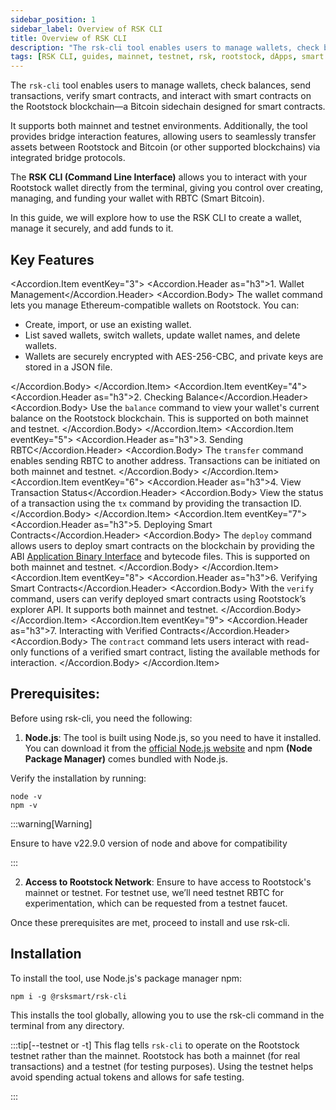 ```yaml
---
sidebar_position: 1
sidebar_label: Overview of RSK CLI 
title: Overview of RSK CLI 
description: "The rsk-cli tool enables users to manage wallets, check balances, send transactions, verify smart contracts and interact with smart contracts on the Rootstock blockchain - a Bitcoin sidechain designed for smart contracts. It supports both mainnet and testnet environments." 
tags: [RSK CLI, guides, mainnet, testnet, rsk, rootstock, dApps, smart contracts, solidity]
---
```


The `rsk-cli` tool enables users to manage wallets, check balances, send transactions, verify smart contracts, and interact with smart contracts on the Rootstock blockchain—a Bitcoin sidechain designed for smart contracts. 

It supports both mainnet and testnet environments. Additionally, the tool provides bridge interaction features, allowing users to seamlessly transfer assets between Rootstock and Bitcoin (or other supported blockchains) via integrated bridge protocols.

The **RSK CLI (Command Line Interface)** allows you to interact with your Rootstock wallet directly from the terminal, giving you control over creating, managing, and funding your wallet with RBTC (Smart Bitcoin). 

In this guide, we will explore how to use the RSK CLI to create a wallet, manage it securely, and add funds to it.


## Key Features  

<Accordion>
 
  <Accordion.Item eventKey="3">
    <Accordion.Header as="h3">1. Wallet Management</Accordion.Header>
    <Accordion.Body>
      The wallet command lets you manage Ethereum-compatible wallets on Rootstock. You can:
      <ul>
        <li>Create, import, or use an existing wallet.</li>
        <li>List saved wallets, switch wallets, update wallet names, and delete wallets.</li>
        <li>Wallets are securely encrypted with AES-256-CBC, and private keys are stored in a JSON file.</li>
      </ul>
    </Accordion.Body>
  </Accordion.Item>
  <Accordion.Item eventKey="4">
    <Accordion.Header as="h3">2. Checking Balance</Accordion.Header>
    <Accordion.Body>
      Use the <code>balance</code> command to view your wallet's current balance on the Rootstock blockchain. 
      This is supported on both mainnet and testnet.
    </Accordion.Body>
  </Accordion.Item>
  <Accordion.Item eventKey="5">
    <Accordion.Header as="h3">3. Sending RBTC</Accordion.Header>
    <Accordion.Body>
      The <code>transfer</code> command enables sending RBTC to another address. 
      Transactions can be initiated on both mainnet and testnet.
    </Accordion.Body>
  </Accordion.Item>
  <Accordion.Item eventKey="6">
    <Accordion.Header as="h3">4. View Transaction Status</Accordion.Header>
    <Accordion.Body>
      View the status of a transaction using the <code>tx</code> command by providing the transaction ID.
    </Accordion.Body>
  </Accordion.Item>
  <Accordion.Item eventKey="7">
    <Accordion.Header as="h3">5. Deploying Smart Contracts</Accordion.Header>
    <Accordion.Body>
      The <code>deploy</code> command allows users to deploy smart contracts on the blockchain by providing the ABI [Application Binary Interface](/concepts/glossary/#a) and bytecode files. 
      This is supported on both mainnet and testnet.
    </Accordion.Body>
  </Accordion.Item>
  <Accordion.Item eventKey="8">
    <Accordion.Header as="h3">6. Verifying Smart Contracts</Accordion.Header>
    <Accordion.Body>
      With the <code>verify</code> command, users can verify deployed smart contracts using Rootstock’s explorer API. 
      It supports both mainnet and testnet.
    </Accordion.Body>
  </Accordion.Item>
  <Accordion.Item eventKey="9">
    <Accordion.Header as="h3">7. Interacting with Verified Contracts</Accordion.Header>
    <Accordion.Body>
      The <code>contract</code> command lets users interact with read-only functions of a verified smart contract, listing the available methods for interaction.
    </Accordion.Body>
  </Accordion.Item>
</Accordion>




## **Prerequisites:**

Before using rsk-cli, you need the following:

1. **Node.js**: The tool is built using Node.js, so you need to have it installed. You can download it from the [official Node.js website](https://nodejs.org/) and npm **(Node Package Manager)** comes bundled with Node.js. 

Verify the installation by running:

```
node -v
npm -v
```
:::warning[Warning]

Ensure to have v22.9.0 version of node and above for compatibility

:::

2. **Access to Rootstock Network**: Ensure to have access to Rootstock's mainnet or testnet. For testnet use, we’ll need testnet RBTC for experimentation, which can be requested from a testnet faucet.

Once these prerequisites are met, proceed to install and use rsk-cli.

## Installation

To install the tool, use Node.js's package manager npm:

```
npm i -g @rsksmart/rsk-cli
```

This installs the tool globally, allowing  you to use the rsk-cli command in the terminal from any directory.


:::tip[--testnet or -t]
This flag tells `rsk-cli` to operate on the Rootstock testnet rather than the mainnet. Rootstock has both a mainnet (for real transactions) and a testnet (for testing purposes). Using the testnet helps avoid spending actual tokens and allows for safe testing.

:::